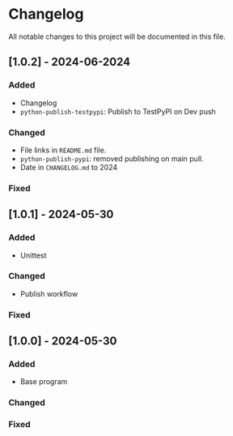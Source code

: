 # Changelog

All notable changes to this project will be documented in this file.

## [1.0.2] - 2024-06-2024
 
### Added

- Changelog
- `python-publish-testpypi`: Publish to TestPyPI on Dev push
 
### Changed

- File links in `README.md` file.
- `python-publish-pypi`: removed publishing on main pull.
- Date in `CHANGELOG.md` to 2024


### Fixed

## [1.0.1] - 2024-05-30

### Added

- Unittest

### Changed

- Publish workflow

### Fixed

## [1.0.0] - 2024-05-30

### Added

- Base program

### Changed

### Fixed
